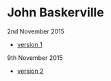 John Baskerville
================

2nd November 2015

- [version 1](https://StuartMcMaw.github.io/john-baskerville/v1.html)


9th November 2015
- [version 2](https://StuartMcMaw.github.io/john-baskerville/v2.html)